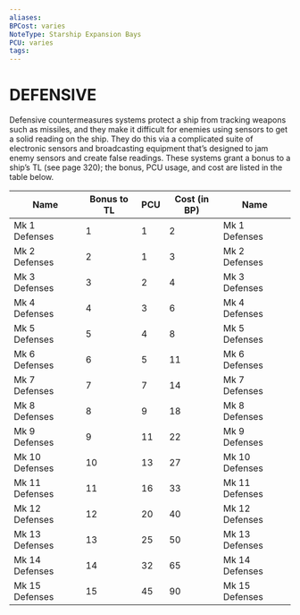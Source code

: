 ```yaml
---
aliases: 
BPCost: varies 
NoteType: Starship Expansion Bays
PCU: varies 
tags: 
---
```

# DEFENSIVE
Defensive countermeasures systems protect a ship from tracking weapons such as missiles, and they make it difficult for enemies using sensors to get a solid reading on the ship. They do this via a complicated suite of electronic sensors and broadcasting equipment that’s designed to jam enemy sensors and create false readings. These systems grant a bonus to a ship’s TL (see page 320); the bonus, PCU usage, and cost are listed in the table below.

| Name            | Bonus to TL | PCU | Cost (in BP) | Name            |
|-----------------|-------------|-----|--------------|-----------------|
|  Mk 1 Defenses  | 1           | 1   | 2            |  Mk 1 Defenses  |
|  Mk 2 Defenses  | 2           | 1   | 3            |  Mk 2 Defenses  |
|  Mk 3 Defenses  | 3           | 2   | 4            |  Mk 3 Defenses  |
|  Mk 4 Defenses  | 4           | 3   | 6            |  Mk 4 Defenses  |
|  Mk 5 Defenses  | 5           | 4   | 8            |  Mk 5 Defenses  |
|  Mk 6 Defenses  | 6           | 5   | 11           |  Mk 6 Defenses  |
|  Mk 7 Defenses  | 7           | 7   | 14           |  Mk 7 Defenses  |
|  Mk 8 Defenses  | 8           | 9   | 18           |  Mk 8 Defenses  |
|  Mk 9 Defenses  | 9           | 11  | 22           |  Mk 9 Defenses  |
|  Mk 10 Defenses | 10          | 13  | 27           |  Mk 10 Defenses |
|  Mk 11 Defenses | 11          | 16  | 33           |  Mk 11 Defenses |
|  Mk 12 Defenses | 12          | 20  | 40           |  Mk 12 Defenses |
|  Mk 13 Defenses | 13          | 25  | 50           |  Mk 13 Defenses |
|  Mk 14 Defenses | 14          | 32  | 65           |  Mk 14 Defenses |
|  Mk 15 Defenses | 15          | 45  | 90           |  Mk 15 Defenses |